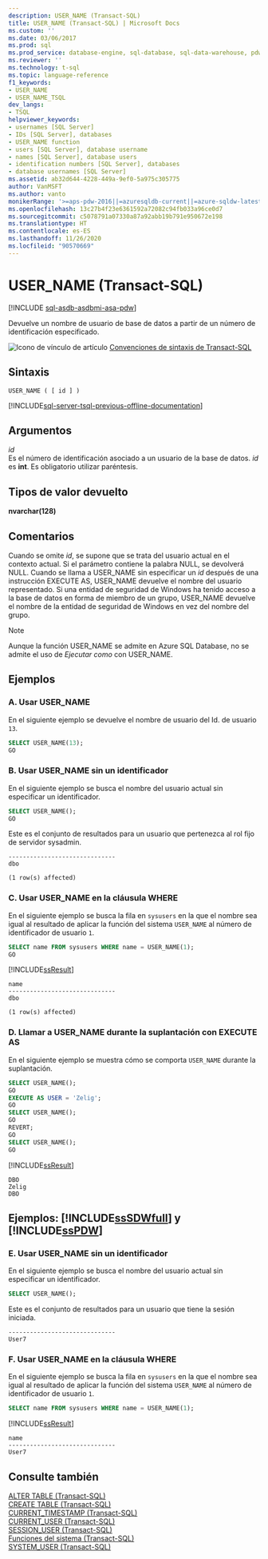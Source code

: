```yaml
---
description: USER_NAME (Transact-SQL)
title: USER_NAME (Transact-SQL) | Microsoft Docs
ms.custom: ''
ms.date: 03/06/2017
ms.prod: sql
ms.prod_service: database-engine, sql-database, sql-data-warehouse, pdw
ms.reviewer: ''
ms.technology: t-sql
ms.topic: language-reference
f1_keywords:
- USER_NAME
- USER_NAME_TSQL
dev_langs:
- TSQL
helpviewer_keywords:
- usernames [SQL Server]
- IDs [SQL Server], databases
- USER_NAME function
- users [SQL Server], database username
- names [SQL Server], database users
- identification numbers [SQL Server], databases
- database usernames [SQL Server]
ms.assetid: ab32d644-4228-449a-9ef0-5a975c305775
author: VanMSFT
ms.author: vanto
monikerRange: '>=aps-pdw-2016||=azuresqldb-current||=azure-sqldw-latest||>=sql-server-2016||=sqlallproducts-allversions||>=sql-server-linux-2017||=azuresqldb-mi-current'
ms.openlocfilehash: 13c27b4f23e6361592a72082c94fb033a96ce0d7
ms.sourcegitcommit: c5078791a07330a87a92abb19b791e950672e198
ms.translationtype: HT
ms.contentlocale: es-ES
ms.lasthandoff: 11/26/2020
ms.locfileid: "90570669"
---
```

# <a name="user_name-transact-sql"></a>USER_NAME (Transact-SQL)
[!INCLUDE [sql-asdb-asdbmi-asa-pdw](../../includes/applies-to-version/sql-asdb-asdbmi-asa-pdw.md)]

  Devuelve un nombre de usuario de base de datos a partir de un número de identificación especificado.  
  
 ![Icono de vínculo de artículo](../../database-engine/configure-windows/media/topic-link.gif "Icono de vínculo de artículo") [Convenciones de sintaxis de Transact-SQL](../../t-sql/language-elements/transact-sql-syntax-conventions-transact-sql.md)  
  
## <a name="syntax"></a>Sintaxis  
  
```syntaxsql  
USER_NAME ( [ id ] )  
```  
  
[!INCLUDE[sql-server-tsql-previous-offline-documentation](../../includes/sql-server-tsql-previous-offline-documentation.md)]

## <a name="arguments"></a>Argumentos
 *id*  
 Es el número de identificación asociado a un usuario de la base de datos. *id* es **int**. Es obligatorio utilizar paréntesis.  
  
## <a name="return-types"></a>Tipos de valor devuelto  
 **nvarchar(128)**  
  
## <a name="remarks"></a>Comentarios  
 Cuando se omite *id*, se supone que se trata del usuario actual en el contexto actual. Si el parámetro contiene la palabra NULL, se devolverá NULL. Cuando se llama a USER_NAME sin especificar un *id* después de una instrucción EXECUTE AS, USER_NAME devuelve el nombre del usuario representado. Si una entidad de seguridad de Windows ha tenido acceso a la base de datos en forma de miembro de un grupo, USER_NAME devuelve el nombre de la entidad de seguridad de Windows en vez del nombre del grupo.  
 
> [!NOTE]
> Aunque la función USER_NAME se admite en Azure SQL Database, no se admite el uso de *Ejecutar como* con USER_NAME. 
  
## <a name="examples"></a>Ejemplos  
  
### <a name="a-using-user_name"></a>A. Usar USER_NAME  
 En el siguiente ejemplo se devuelve el nombre de usuario del Id. de usuario `13`.  
  
```sql  
SELECT USER_NAME(13);  
GO  
```  
  
### <a name="b-using-user_name-without-an-id"></a>B. Usar USER_NAME sin un identificador  
 En el siguiente ejemplo se busca el nombre del usuario actual sin especificar un identificador.  
  
```sql  
SELECT USER_NAME();  
GO  
```  
  
 Este es el conjunto de resultados para un usuario que pertenezca al rol fijo de servidor sysadmin.  
  
 ```
------------------------------  
dbo  
  
(1 row(s) affected)
```  
  
### <a name="c-using-user_name-in-the-where-clause"></a>C. Usar USER_NAME en la cláusula WHERE  
 En el siguiente ejemplo se busca la fila en `sysusers` en la que el nombre sea igual al resultado de aplicar la función del sistema `USER_NAME` al número de identificador de usuario `1`.  
  
```sql  
SELECT name FROM sysusers WHERE name = USER_NAME(1);  
GO  
```  
  
 [!INCLUDE[ssResult](../../includes/ssresult-md.md)]  
  
 ```
name  
------------------------------  
dbo  
  
(1 row(s) affected)
```  
  
### <a name="d-calling-user_name-during-impersonation-with-execute-as"></a>D. Llamar a USER_NAME durante la suplantación con EXECUTE AS  
 En el siguiente ejemplo se muestra cómo se comporta `USER_NAME` durante la suplantación.  
  
```sql  
SELECT USER_NAME();  
GO  
EXECUTE AS USER = 'Zelig';  
GO  
SELECT USER_NAME();  
GO  
REVERT;  
GO  
SELECT USER_NAME();  
GO  
```  
  
 [!INCLUDE[ssResult](../../includes/ssresult-md.md)]  
  
 ```
DBO  
Zelig  
DBO
```  
  
## <a name="examples-sssdwfull-and-sspdw"></a>Ejemplos: [!INCLUDE[ssSDWfull](../../includes/sssdwfull-md.md)] y [!INCLUDE[ssPDW](../../includes/sspdw-md.md)]  
  
### <a name="e-using-user_name-without-an-id"></a>E. Usar USER_NAME sin un identificador  
 En el siguiente ejemplo se busca el nombre del usuario actual sin especificar un identificador.  
  
```sql  
SELECT USER_NAME();  
```  
  
 Este es el conjunto de resultados para un usuario que tiene la sesión iniciada.  
  
```  
------------------------------   
User7                              
```  
  
### <a name="f-using-user_name-in-the-where-clause"></a>F. Usar USER_NAME en la cláusula WHERE  
 En el siguiente ejemplo se busca la fila en `sysusers` en la que el nombre sea igual al resultado de aplicar la función del sistema `USER_NAME` al número de identificador de usuario `1`.  
  
```sql  
SELECT name FROM sysusers WHERE name = USER_NAME(1);  
```  
  
 [!INCLUDE[ssResult](../../includes/ssresult-md.md)]  
  
```  
name                             
------------------------------   
User7                              
```  
  
## <a name="see-also"></a>Consulte también  
 [ALTER TABLE &#40;Transact-SQL&#41;](../../t-sql/statements/alter-table-transact-sql.md)   
 [CREATE TABLE &#40;Transact-SQL&#41;](../../t-sql/statements/create-table-transact-sql.md)   
 [CURRENT_TIMESTAMP &#40;Transact-SQL&#41;](../../t-sql/functions/current-timestamp-transact-sql.md)   
 [CURRENT_USER &#40;Transact-SQL&#41;](../../t-sql/functions/current-user-transact-sql.md)   
 [SESSION_USER &#40;Transact-SQL&#41;](../../t-sql/functions/session-user-transact-sql.md)   
 [Funciones del sistema &#40;Transact-SQL&#41;](../../relational-databases/system-functions/system-functions-category-transact-sql.md)   
 [SYSTEM_USER &#40;Transact-SQL&#41;](../../t-sql/functions/system-user-transact-sql.md)  
  
